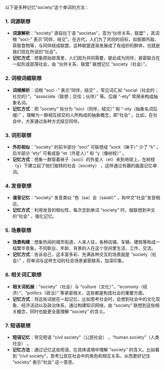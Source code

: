 以下是多种记忆“society”这个单词的方法：
### 1. 词源联想
- **词源解析**：“society” 源自拉丁语 “societas”，意为“伙伴关系，联盟” ，其词根 “soci-” 表示“同伴，结交”。在古代，人们为了共同的目标，如抵御外敌、获取食物等，与同伴结成联盟，这种联盟逐渐发展成了有组织的群体，也就是我们现在所说的“社会”。
- **记忆方式**：想象原始部落里，人们因为共同需要，彼此成为同伴，紧密联合在一起形成部落社会，由 “伙伴关系、联盟” 联想记忆 “society（社会）”。 

### 2. 词根词缀联想
- **词根解析**：词根 “soci -” 表示“同伴，结交” ，常见词汇如 “social（社会的；社交的）”，“associate（联想；交往；伙伴）” 等。后缀 “-ety” 常用来构成抽象名词。
 - **记忆方式**：把 “society” 拆分为 “soci（同伴，结交）” 和 “-ety（抽象名词后缀）” ，理解为一群相互结交的人所构成的抽象概念，即“社会” 。比如，在社会中，大家通过各种方式结交同伴。

### 3. 词形联想
- **外形相似**：“society” 的前半部分 “soci” 可联想成 “sock（袜子）” 少了 “k” 。后半部分 “ety” 可看成是 “et（外星人）” 和 “y（像树杈）” 。
 - **记忆方式**：想象一群穿着袜子（soci）的外星人（et）来到地球上，在树杈（y）下建立起了他们独特的社会（society） ，这样通过有趣的画面记忆单词。

### 4. 发音联想
 - **谐音记忆**：“society” 发音类似 “色（sə）会（saiəti）” ，和中文“社会”发音相近。
 - **记忆方式**：利用发音的相似性，每次念到单词 “society” 时，就联想到中文的“社会” ，强化记忆。

### 5. 场景联想
 - **场景构建**：想象热闹的城市街道，人来人往，各种店铺、车辆、建筑等构成一幅繁华景象。不同职业、年龄、背景的人在这个空间里生活、工作、交流。
 - **记忆方式**：告诉自己，这丰富多彩、充满各种交互的场景就是 “society（社会）” ，将单词与这样生动的社会场景紧密联系，加深印象。 

### 6. 相关词汇联想
 - **相关词拓展**：“society”（社会）与 “culture（文化）”、“economy（经济）”、“politics（政治）” 等紧密相关，这些都是构成社会的重要方面。
 - **记忆方式**：将这些词放在一起记忆，比如思考社会时，会想到社会中的文化现象、经济活动以及政治体系，通过构建知识网络，由 “society” 联想到这些相关概念，同时也能更全面理解 “society” 的含义。 

### 7. 短语联想
 - **短语记忆**：常见短语 “civil society”（公民社会） ，“human society”（人类社会） 。
 - **记忆方法**：通过记忆这些短语，在具体语境中理解 “society” 的含义。比如看到 “civil society”，思考公民在社会中的角色和相互关系，从而更好记住 “society” 表示“社会” 这一意思。 